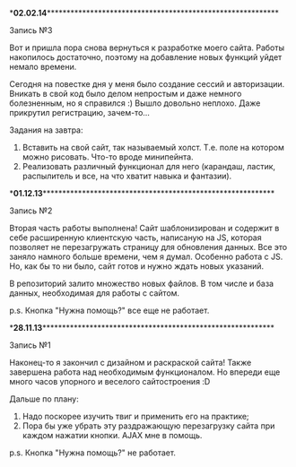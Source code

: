 \***02.02.14*************************************************************

Запись №3

Вот и пришла пора снова вернуться к разработке моего сайта. Работы 
накопилось достаточно, поэтому на добавление новых функций уйдет немало
времени.

Сегодня на повестке дня у меня было создание сессий и авторизации.
Вникать в свой код было делом непростым и даже немного болезненным, но я 
справился :) Вышло довольно неплохо. Даже прикрутил регистрацию, 
зачем-то...

Задания на завтра:<br/>
1) Вставить на свой сайт, так называемый холст. Т.е. поле на котором
можно рисовать. Что-то вроде минипейнта.<br/>
2) Реализовать различный функционал для него (карандаш, ластик, 
распылитель и все, на что хватит навыка и фантазии).


\***01.12.13*************************************************************

Запись №2

Вторая часть работы выполнена! Сайт шаблонизирован и содержит в себе
расширенную клиентскую часть, написаную на JS, которая позволяет не 
перезагружать страницу для обновления данных. Все это заняло намного
больше времени, чем я думал. Особенно работа с JS. Но, как бы то ни было,
сайт готов и нужно ждать новых указаний.

В репозиторий залито множество новых файлов. В том числе и база данных,
необходимая для работы с сайтом.

p.s. Кнопка "Нужна помощь?" все еще не работает.

\***28.11.13*************************************************************

Запись №1

Наконец-то я закончил с дизайном и раскраской сайта! Также завершена
работа над необходимым функционалом. Но впереди еще много часов упорного
и веселого сайтостроения :D </p>
Дальше по плану:<br/>
1) Надо поскорее изучить твиг и применить его на практике; <br/>
2) Пора бы уже убрать эту раздражающую перезагрузку сайта при каждом
нажатии кнопки. AJAX мне в помощь.
    
p.s. Кнопка "Нужна помощь?" не работает.


